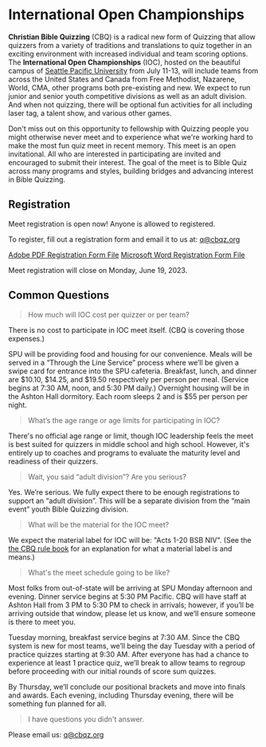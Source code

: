# International Open Championships

**Christian Bible Quizzing** (CBQ) is a radical new form of Quizzing that allow quizzers from a variety of traditions and translations to quiz together in an exciting environment with increased individual and team scoring options. The **International Open Championships** (IOC), hosted on the beautiful campus of [Seattle Pacific University](https://spu.edu)  from July 11-13, will include teams from across the United States and Canada from Free Methodist, Nazarene, World, CMA, other programs both pre-existing and new. We expect to run junior and senior youth competitive divisions as well as an adult division. And when not quizzing, there will be optional fun activities for all including laser tag, a talent show, and various other games.

Don't miss out on this opportunity to fellowship with Quizzing people you might otherwise never meet and to experience what we're working hard to make the most fun quiz meet in recent memory. This meet is an open invitational. All who are interested in participating are invited and encouraged to submit their interest. The goal of the meet is to Bible Quiz across many programs and styles, building bridges and advancing interest in Bible Quizzing.

## Registration

Meet registration is open now! Anyone is allowed to registered.

To register, fill out a registration form and email it to us at: <a href="mailto:q@cbqz.org">q@cbqz.org</a>

<a href="/files/ioc_registration.pdf" class="button colored">Adobe PDF Registration Form File</a>
<a href="/files/ioc_registration.docx" class="button colored">Microsoft Word Registration Form File</a>

Meet registration will close on Monday, June 19, 2023.

## Common Questions

> How much will IOC cost per quizzer or per team?

There is no cost to participate in IOC meet itself. (CBQ is covering those expenses.)

SPU will be providing food and housing for our convenience. Meals will be served in a “Through the Line Service” process where we’ll be given a swipe card for entrance into the SPU cafeteria. Breakfast, lunch, and dinner are $10.10, $14.25, and $19.50 respectively per person per meal. (Service begins at 7:30 AM, noon, and 5:30 PM daily.) Overnight housing will be in the Ashton Hall dormitory. Each room sleeps 2 and is $55 per person per night.

> What’s the age range or age limits for participating in IOC?

There's no official age range or limit, though IOC leadership feels the meet is best suited for quizzers in middle school and high school. However, it's entirely up to coaches and programs to evaluate the maturity level and readiness of their quizzers.

> Wait, you said “adult division”? Are you serious?

Yes. We’re serious. We fully expect there to be enough registrations to support an “adult division”. This will be a separate division from the “main event” youth Bible Quizzing division.

> What will be the material for the IOC meet?

We expect the material label for IOC will be: "Acts 1-20 BSB NIV". (See the [the CBQ rule book](rules/CBQ_rule_book.md) for an explanation for what a material label is and means.)

> What's the meet schedule going to be like?

Most folks from out-of-state will be arriving at SPU Monday afternoon and evening. Dinner service begins at 5:30 PM Pacific. CBQ will have staff at Ashton Hall from 3 PM to 5:30 PM to check in arrivals; however, if you’ll be arriving outside that window, please let us know, and we’ll ensure someone is there to meet you.

Tuesday morning, breakfast service begins at 7:30 AM. Since the CBQ system is new for most teams, we’ll being the day Tuesday with a period of practice quizzes starting at 9:30 AM. After everyone has had a chance to experience at least 1 practice quiz, we’ll break to allow teams to regroup before proceeding with our initial rounds of score sum quizzes.

By Thursday, we’ll conclude our positional brackets and move into finals and awards. Each evening, including Thursday evening, there will be something fun planned for all.

> I have questions you didn't answer.

Please email us: <a href="mailto:q@cbqz.org">q@cbqz.org</a>

